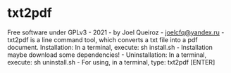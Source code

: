 # txt2pdf
Free software under GPLv3 - 
2021 -
by Joel Queiroz - 
joelcfq@yandex.ru -
txt2pdf is a line command tool,
which converts a txt file into a pdf document.
Installation:
In a terminal, execute: sh install.sh - 
Installation maybe download some dependencies! - 
Uninstallation:
In a terminal, execute: sh uninstall.sh - 
For using, in a terminal, type: txt2pdf [ENTER]
